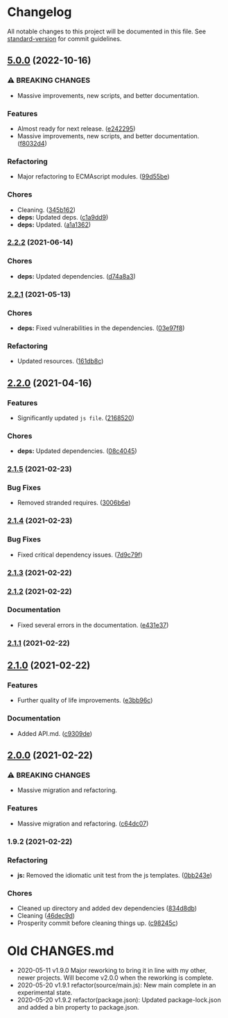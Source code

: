# Changelog

All notable changes to this project will be documented in this file. See [standard-version](https://github.com/conventional-changelog/standard-version) for commit guidelines.

## [5.0.0](https://github.com/Anadian/function-factory/compare/v2.2.2...v5.0.0) (2022-10-16)


### ⚠ BREAKING CHANGES

* Massive improvements, new scripts, and better documentation.

### Features

* Almost ready for next release. ([e242295](https://github.com/Anadian/function-factory/commit/e242295e95a2c94eb941442b52f379962e7c22cd))
* Massive improvements, new scripts, and better documentation. ([f8032d4](https://github.com/Anadian/function-factory/commit/f8032d4b6ee8e24426bc9c2900cf64f3bb4dae87))


### Refactoring

* Major refactoring to ECMAscript modules. ([99d55be](https://github.com/Anadian/function-factory/commit/99d55bec0e08ceb45bcb9e196fbddf379ccd1a4d))

### Chores

* Cleaning. ([345b162](https://github.com/Anadian/function-factory/commit/345b162eb3f43decc02fe67464ec948e3129057f))
* **deps:** Updated deps. ([c1a9dd9](https://github.com/Anadian/function-factory/commit/c1a9dd92c2f961cb8a76aaf9e910782327452a27))
* **deps:** Updated. ([a1a1362](https://github.com/Anadian/function-factory/commit/a1a13623568654de9e47398870642c19e5295719))

### [2.2.2](https://github.com/Anadian/function-factory/compare/v2.2.1...v2.2.2) (2021-06-14)


### Chores

* **deps:** Updated dependencies. ([d74a8a3](https://github.com/Anadian/function-factory/commit/d74a8a30c5ace72ab0b9d82d1de5e28b607bc5d0))

### [2.2.1](https://github.com/Anadian/function-factory/compare/v2.2.0...v2.2.1) (2021-05-13)


### Chores

* **deps:** Fixed vulnerabilities in the dependencies. ([03e97f8](https://github.com/Anadian/function-factory/commit/03e97f8811d88314ab77155fe95e66496e5a2243))


### Refactoring

* Updated resources. ([161db8c](https://github.com/Anadian/function-factory/commit/161db8ca47a9e0c0a45d0048f281f1fc46452618))

## [2.2.0](https://github.com/Anadian/function-factory/compare/v2.1.5...v2.2.0) (2021-04-16)


### Features

* Significantly updated `js file`. ([2168520](https://github.com/Anadian/function-factory/commit/2168520048952b0848f1889717716175af38568b))


### Chores

* **deps:** Updated dependencies. ([08c4045](https://github.com/Anadian/function-factory/commit/08c404584b20b354030ed0c47e28465ebc7e24d3))

### [2.1.5](https://github.com/Anadian/function-factory/compare/v2.1.4...v2.1.5) (2021-02-23)


### Bug Fixes

* Removed stranded requires. ([3006b6e](https://github.com/Anadian/function-factory/commit/3006b6e979c8a11c759e0bda37118d2040009da4))

### [2.1.4](https://github.com/Anadian/function-factory/compare/v2.1.3...v2.1.4) (2021-02-23)


### Bug Fixes

* Fixed critical dependency issues. ([7d9c79f](https://github.com/Anadian/function-factory/commit/7d9c79fb272f175dc2ffd192d830b3ba37f5080b))

### [2.1.3](https://github.com/Anadian/function-factory/compare/v2.1.2...v2.1.3) (2021-02-22)

### [2.1.2](https://github.com/Anadian/function-factory/compare/v2.1.0...v2.1.2) (2021-02-22)


### Documentation

* Fixed several errors in the documentation. ([e431e37](https://github.com/Anadian/function-factory/commit/e431e37b1d9ceda857f1f3ca64e50957132a04a0))

### [2.1.1](https://github.com/Anadian/function-factory/compare/v2.1.0...v2.1.1) (2021-02-22)

## [2.1.0](https://github.com/Anadian/function-factory/compare/v2.0.0...v2.1.0) (2021-02-22)


### Features

* Further quality of life improvements. ([e3bb96c](https://github.com/Anadian/function-factory/commit/e3bb96c59cf24479a73e89c6989842a8289b8b78))


### Documentation

* Added API.md. ([c9309de](https://github.com/Anadian/function-factory/commit/c9309dedebf3da4492aaa0be054ca2714cd547b5))

## [2.0.0](https://github.com/Anadian/function-factory/compare/v1.9.2...v2.0.0) (2021-02-22)


### ⚠ BREAKING CHANGES

* Massive migration and refactoring.

### Features

* Massive migration and refactoring. ([c64dc07](https://github.com/Anadian/function-factory/commit/c64dc076388406b5ea5995f09059218dd8544df6))

### 1.9.2 (2021-02-22)


### Refactoring

* **js:** Removed the idiomatic unit test from the js templates. ([0bb243e](https://github.com/Anadian/function-factory/commit/0bb243e42610aefebfe3a19199b542c678bc5de5))


### Chores

* Cleaned up directory and added dev dependencies ([834d8db](https://github.com/Anadian/function-factory/commit/834d8dbd28eb8e441573e2261148da7eb5ff64be))
* Cleaning ([46dec9d](https://github.com/Anadian/function-factory/commit/46dec9d3ae2016fc5c83de3360612cd5bfb4dec3))
* Prosperity commit before cleaning things up. ([c98245c](https://github.com/Anadian/function-factory/commit/c98245cd61580cb2b684efcd43b331e7fa424c3c))
# Old CHANGES.md
- 2020-05-11 v1.9.0 Major reworking to bring it in line with my other, newer projects. Will become v2.0.0 when the reworking is complete.
- 2020-05-20 v1.9.1 refactor(source/main.js): New main complete in an experimental state.
- 2020-05-20 v1.9.2 refactor(package.json): Updated package-lock.json and added a bin property to package.json.
